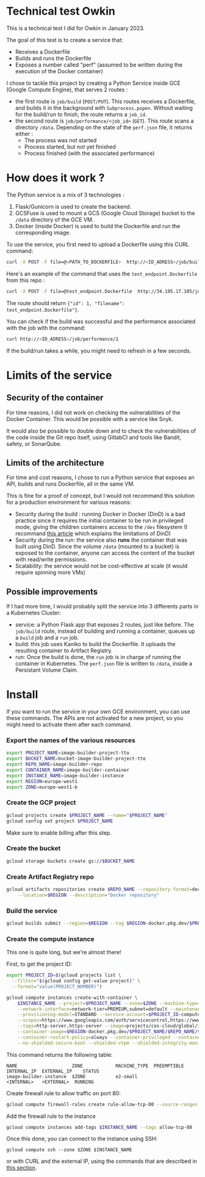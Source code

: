 # Technical test Owkin

This is a technical test I did for Owkin in January 2023.

The goal of this test is to create a service that:
* Receives a Dockerfile
* Builds and runs the Dockerfile
* Exposes a number called "perf" (assumed to be written during the execution of the Docker container) 


I chose to tackle this project by creating a Python Service inside GCE (Google Compute Engine), that serves 2 routes :

* the first route is `job/build` (`POST/PUT`). This routes receives a Dockerfile, and builds it in the background with `Subprocess.popen`. Without waiting for the build/run to finish, the route returns a `job_id`.
* the second route is `job/performance/<job_id>` (`GET`). This route scans a directory `/data`. Depending on the state of the `perf.json` file, it returns either :
  * The process was not started
  * Process started, but not yet finished
  * Process finished (with the associated performance)

# How does it work ? 

The Python service is a mix of 3 technologies :

1. Flask/Gunicorn is used to create the backend. 
2. GCSFuse is used to mount a GCS (Google Cloud Storage) bucket to the `/data` directory of the GCE VM.
3. Docker (inside Docker) is used to build the Dockerfile and run the corresponding image.


To use the service, you first need to upload a Dockerfile using this CURL command:

```bash
curl -X POST -F file=@<PATH_TO_DOCKERFILE>  http://<ID_ADRESS>/job/build
```

Here's an example of the command that uses the `test_endpoint.Dockerfile` from this repo :

```bash
curl -X POST -F file=@test_endpoint.Dockerfile  http://34.105.17.105/job/build
```

The route should return `{"id": 1, "filename": test_endpoint.Dockerfile"}`.

You can check if the build was successful and the performance associated with the job with the command:

```bash
curl http://<ID_ADRESS>/job/performance/1
```

If the build/run takes a while, you might need to refresh in a few seconds.

# Limits of the service

## Security of the container

For time reasons, I did not work on checking the vulnerabilities of the Docker Container.
This would be possible with a service like Snyk.

It would also be possible to double down and to check the vulnerabilities of the code inside the Git repo itself, using GitlabCI and tools like Bandit, safety, or SonarQube.

## Limits of the architecture

For time and cost reasons, I chose to run a Python service that exposes an API, builds and runs Dockerfile, all in the same VM.

This is fine for a proof of concept, but I would not recommand this solution for a production environment for various reasons: 

* Security during the build : running Docker in Docker (DinD) is a bad practice since it requires the initial container to be run in privileged mode, giving the children containers access to the `/dev` filesystem (I recommand [this article](https://blog.loof.fr/2018/01/to-dind-or-not-do-dind.html) which explains the limitations of DinD)
* Security during the run: the service also **runs** the container that was built using DinD. Since the volume `/data` (mounted to a bucket) is exposed to the container, anyone can access the content of the bucket with read/write permissions.
* Scalability: the service would not be cost-effective at scale (it would require spinning more VMs)


## Possible improvements

If I had more time, I would probably split the service into 3 differents parts in a Kubernetes Cluster:
* service: a Python Flask app that exposes 2 routes, just like before. The `job/build` route, instead of building and running a container, queues up a `build` job and a `run` job.
* build: this job uses Kaniko to build the Dockerfile. It uploads the resulting container to Artifact Registry.
* run: Once the build is done, the `run` job is in charge of running the container in Kubernetes. The `perf.json` file is written to `/data`, inside a Persistant Volume Claim. 


# Install 

If you want to run the service in your own GCE environment, you can use these commands. The APIs are not activated for a new project, so you might need to activate them after each command.

### Export the names of the various resources

```bash
export PROJECT_NAME=image-builder-project-tto
export BUCKET_NAME=bucket-image-builder-project-tto
export REPO_NAME=image-builder-repo
export CONTAINER_NAME=image-builder-container
export INSTANCE_NAME=image-builder-instance
export REGION=europe-west1
export ZONE=europe-west1-b
```


### Create the GCP project
```bash
gcloud projects create $PROJECT_NAME --name="$PROJECT_NAME"
gcloud config set project $PROJECT_NAME
```

Make sure to enable billing after this step.

### Create the bucket
```bash
gcloud storage buckets create gs://$BUCKET_NAME
```

### Create Artifact Registry repo

```bash
gcloud artifacts repositories create $REPO_NAME --repository-format=docker \
    --location=$REGION --description="Docker repository"
```

### Build the service

```bash
gcloud builds submit --region=$REGION --tag $REGION-docker.pkg.dev/$PROJECT_NAME/$REPO_NAME/${CONTAINER_NAME}:latest
```



### Create the compute instance

This one is quite long, but we're almost there!

First, to get the project ID:
```bash
export PROJECT_ID=$(gcloud projects list \
  --filter="$(gcloud config get-value project)" \
  --format="value(PROJECT_NUMBER)")
```


```bash
gcloud compute instances create-with-container \
    $INSTANCE_NAME --project=$PROJECT_NAME --zone=$ZONE --machine-type=e2-small \
    --network-interface=network-tier=PREMIUM,subnet=default --maintenance-policy=MIGRATE \
    --provisioning-model=STANDARD --service-account=$PROJECT_ID-compute@developer.gserviceaccount.com \
    --scopes=https://www.googleapis.com/auth/servicecontrol,https://www.googleapis.com/auth/service.management.readonly,https://www.googleapis.com/auth/logging.write,https://www.googleapis.com/auth/monitoring.write,https://www.googleapis.com/auth/trace.append,https://www.googleapis.com/auth/devstorage.read_write \
    --tags=http-server,https-server --image=projects/cos-cloud/global/images/cos-stable-101-17162-40-52 --boot-disk-size=10GB --boot-disk-type=pd-balanced --boot-disk-device-name=instance-6 \
    --container-image=$REGION-docker.pkg.dev/$PROJECT_NAME/$REPO_NAME/${CONTAINER_NAME} \
    --container-restart-policy=always --container-privileged --container-env=BUCKET=$BUCKET_NAME \
    --no-shielded-secure-boot --shielded-vtpm --shielded-integrity-monitoring --labels=container-vm=cos-stable-101-17162-40-52
```

This command returns the following table:

```
NAME                    ZONE            MACHINE_TYPE  PREEMPTIBLE  INTERNAL_IP  EXTERNAL_IP    STATUS
image-builder-instance  $ZONE           e2-small                   <INTERNAL>   <EXTERNAL>  RUNNING
```

Create firewall rule to allow traffic on port 80:

```bash
gcloud compute firewall-rules create rule-allow-tcp-80 --source-ranges 0.0.0.0/0 --target-tags allow-tcp-80 --allow tcp:80
```

Add the firewall rule to the instance
```bash
gcloud compute instances add-tags $INSTANCE_NAME --tags allow-tcp-80
```


Once this done, you can connect to the instance using SSH:

```curl
gcloud compute ssh --zone $ZONE $INSTANCE_NAME
```

or with CURL and the external IP, using the commands that are described in [this section](#how-does-it-work).
